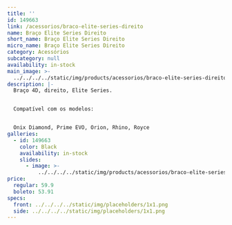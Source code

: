 ```yaml
---
title: ''
id: 149663
link: /acessorios/braco-elite-series-direito
name: Braço Elite Series Direito
short_name: Braço Elite Series Direito
micro_name: Braço Elite Series Direito
category: Acessórios
subcategory: null
availability: in-stock
main_image: >-
  ../../../../static/img/products/acessorios/braco-elite-series-direito/braco-direito-elite-series.jpg
description: |-
  Braço 4D, direito, Elite Series. 


  Compatível com os modelos:


  Onix Diamond, Prime EVO, Orion, Rhino, Royce
galleries:
  - id: 149663
    color: Black
    availability: in-stock
    slides:
      - image: >-
          ../../../../static/img/products/acessorios/braco-elite-series-direito/braco-direito-elite-series.jpg
price:
  regular: 59.9
  boleto: 53.91
specs:
  front: ../../../../static/img/placeholders/1x1.png
  side: ../../../../static/img/placeholders/1x1.png
---
```

